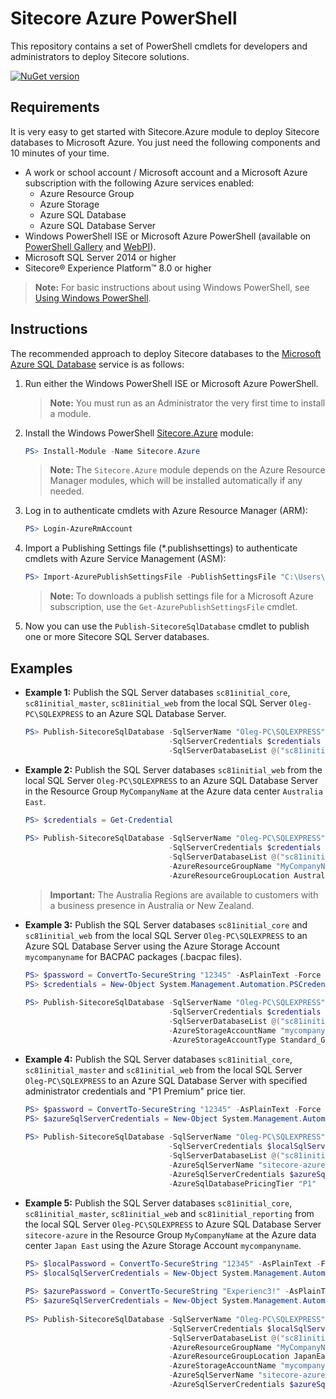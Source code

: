 # Sitecore Azure PowerShell

This repository contains a set of PowerShell cmdlets for developers and administrators to deploy Sitecore solutions.

[![NuGet version](https://img.shields.io/badge/powershell-0.5.1-blue.svg)](https://www.powershellgallery.com/packages/Sitecore.Azure/)

## Requirements

It is very easy to get started with Sitecore.Azure module to deploy Sitecore databases to Microsoft Azure. You just need the following components and 10 minutes of your time.

- A work or school account / Microsoft account and a Microsoft Azure subscription with the following Azure services enabled:
  - Azure Resource Group
  - Azure Storage
  - Azure SQL Database
  - Azure SQL Database Server
- Windows PowerShell ISE or Microsoft Azure PowerShell (available on [PowerShell Gallery](https://www.powershellgallery.com/profiles/azure-sdk/) and [WebPI](http://aka.ms/webpi-azps/)).
- Microsoft SQL Server 2014 or higher
- Sitecore® Experience Platform™ 8.0 or higher

> **Note:** For basic instructions about using Windows PowerShell, see [Using Windows PowerShell](http://go.microsoft.com/fwlink/p/?LinkId=321939).

## Instructions

The recommended approach to deploy Sitecore databases to the [Microsoft Azure SQL Database](https://azure.microsoft.com/en-us/documentation/articles/sql-database-technical-overview/) service is as follows:

1. Run either the Windows PowerShell ISE or Microsoft Azure PowerShell.

   > **Note:** You must run as an Administrator the very first time to install a module.

2. Install the Windows PowerShell [Sitecore.Azure](https://www.powershellgallery.com/packages/Sitecore.Azure/) module:

   ```PowerShell
   PS> Install-Module -Name Sitecore.Azure 
   ```
   
   > **Note:** The `Sitecore.Azure` module depends on the Azure Resource Manager modules, which will be installed automatically if any needed.
   
3. Log in to authenticate cmdlets with Azure Resource Manager (ARM):

   ```PowerShell
   PS> Login-AzureRmAccount
   ```

4. Import a Publishing Settings file (*.publishsettings) to authenticate cmdlets with Azure Service Management (ASM):

   ```PowerShell
   PS> Import-AzurePublishSettingsFile -PublishSettingsFile "C:\Users\Oleg\Desktop\Visual Studio Premium with MSDN.publishsettings"
   ```
   
   > **Note:** To downloads a publish settings file for a Microsoft Azure subscription, use the `Get-AzurePublishSettingsFile` cmdlet.

5. Now you can use the `Publish-SitecoreSqlDatabase` cmdlet to publish one or more Sitecore SQL Server databases. 

## Examples
   
- **Example 1:** Publish the SQL Server databases `sc81initial_core`, `sc81initial_master`, `sc81initial_web` from the local SQL Server `Oleg-PC\SQLEXPRESS` to an Azure SQL Database Server.

  ```PowerShell
  PS> Publish-SitecoreSqlDatabase -SqlServerName "Oleg-PC\SQLEXPRESS" `
                                  -SqlServerCredentials $credentials `
                                  -SqlServerDatabaseList @("sc81initial_core", "sc81initial_master", "sc81initial_web")
  ```
      
- **Example 2:** Publish the SQL Server databases `sc81initial_web` from the local SQL Server `Oleg-PC\SQLEXPRESS` to an Azure SQL Database Server in the Resource Group `MyCompanyName` at the Azure data center `Australia East`.
   
  ```PowerShell
  PS> $credentials = Get-Credential
     
  PS> Publish-SitecoreSqlDatabase -SqlServerName "Oleg-PC\SQLEXPRESS" `
                                  -SqlServerCredentials $credentials ` 
                                  -SqlServerDatabaseList @("sc81initial_web") `
                                  -AzureResourceGroupName "MyCompanyName" `
                                  -AzureResourceGroupLocation AustraliaEast
  ```
     
  > **Important:** The Australia Regions are available to customers with a business presence in Australia or New Zealand.
     
- **Example 3:** Publish the SQL Server databases `sc81initial_core` and `sc81initial_web` from the local SQL Server `Oleg-PC\SQLEXPRESS` to an Azure SQL Database Server using the Azure Storage Account `mycompanyname` for BACPAC packages (.bacpac files).
   
  ```PowerShell
  PS> $password = ConvertTo-SecureString "12345" -AsPlainText -Force 
  PS> $credentials = New-Object System.Management.Automation.PSCredential ("sa", $password) 
     
  PS> Publish-SitecoreSqlDatabase -SqlServerName "Oleg-PC\SQLEXPRESS" `
                                  -SqlServerCredentials $credentials `
                                  -SqlServerDatabaseList @("sc81initial_core", "sc81initial_web") `
                                  -AzureStorageAccountName "mycompanyname" `
                                  -AzureStorageAccountType Standard_GRS
  ```
     
- **Example 4:** Publish the SQL Server databases `sc81initial_core`, `sc81initial_master` and `sc81initial_web` from the local SQL Server `Oleg-PC\SQLEXPRESS` to an Azure SQL Database Server with specified administrator credentials and "P1 Premium" price tier.
   
  ```PowerShell
  PS> $password = ConvertTo-SecureString "12345" -AsPlainText -Force 
  PS> $azureSqlServerCredentials = New-Object System.Management.Automation.PSCredential ("sa", $password) 
     
  PS> Publish-SitecoreSqlDatabase -SqlServerName "Oleg-PC\SQLEXPRESS" `
                                  -SqlServerCredentials $localSqlServerCredentials `
                                  -SqlServerDatabaseList @("sc81initial_core", "sc81initial_master", "sc81initial_web") `
                                  -AzureSqlServerName "sitecore-azure" `
                                  -AzureSqlServerCredentials $azureSqlServerCredentials `
                                  -AzureSqlDatabasePricingTier "P1"
  ```
   
- **Example 5:** Publish the SQL Server databases `sc81initial_core`, `sc81initial_master`, `sc81initial_web` and `sc81initial_reporting` from the local SQL Server `Oleg-PC\SQLEXPRESS` to Azure SQL Database Server `sitecore-azure` in the Resource Group `MyCompanyName` at the Azure data center `Japan East` using the Azure Storage Account `mycompanyname`.
   
  ```PowerShell
  PS> $localPassword = ConvertTo-SecureString "12345" -AsPlainText -Force 
  PS> $localSqlServerCredentials = New-Object System.Management.Automation.PSCredential ("sa", $localPassword) 
     
  PS> $azurePassword = ConvertTo-SecureString "Experienc3!" -AsPlainText -Force 
  PS> $azureSqlServerCredentials = New-Object System.Management.Automation.PSCredential ("sitecore", $azurePassword)
     
  PS> Publish-SitecoreSqlDatabase -SqlServerName "Oleg-PC\SQLEXPRESS" `
                                  -SqlServerCredentials $localSqlServerCredentials `
                                  -SqlServerDatabaseList @("sc81initial_core", "sc81initial_master", "sc81initial_web", "sc81initial_reporting") `
                                  -AzureResourceGroupName "MyCompanyName" `
                                  -AzureResourceGroupLocation JapanEast `
                                  -AzureStorageAccountName "mycompanyname" `
                                  -AzureSqlServerName "sitecore-azure" `
                                  -AzureSqlServerCredentials $azureSqlServerCredentials 
  ```